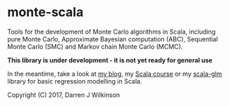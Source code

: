 # monte-scala
Tools for the development of Monte Carlo algorithms in Scala, including pure Monte Carlo, Approximate Bayesian computation (ABC), Sequential Monte Carlo (SMC) and Markov chain Monte Carlo (MCMC).

**This library is under development - it is not yet ready for general use**

In the meantime, take a look at [my blog](https://darrenjw.wordpress.com/), my [Scala course](https://github.com/darrenjw/scala-course/blob/master/README.md) or my [scala-glm](https://github.com/darrenjw/scala-glm/blob/master/README.md) library for basic regression modelling in Scala.




Copyright (C) 2017, Darren J Wilkinson



